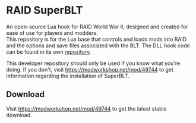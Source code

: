 # RAID SuperBLT
An open-source Lua hook for RAID World War II, designed and created for ease of use for players and modders.  
This repository is for the Lua base that controls and loads mods into RAID and the options and save files associated with the BLT. The DLL hook code can be found in its own [repository](https://github.com/RAIDModding/RAID-SuperBLT).

This developer repository should only be used if you know what you're doing. If you don't, visit https://modworkshop.net/mod/49744 to get information regarding the installation of SuperBLT.

## Download
Visit https://modworkshop.net/mod/49744 to get the latest stable download.  
